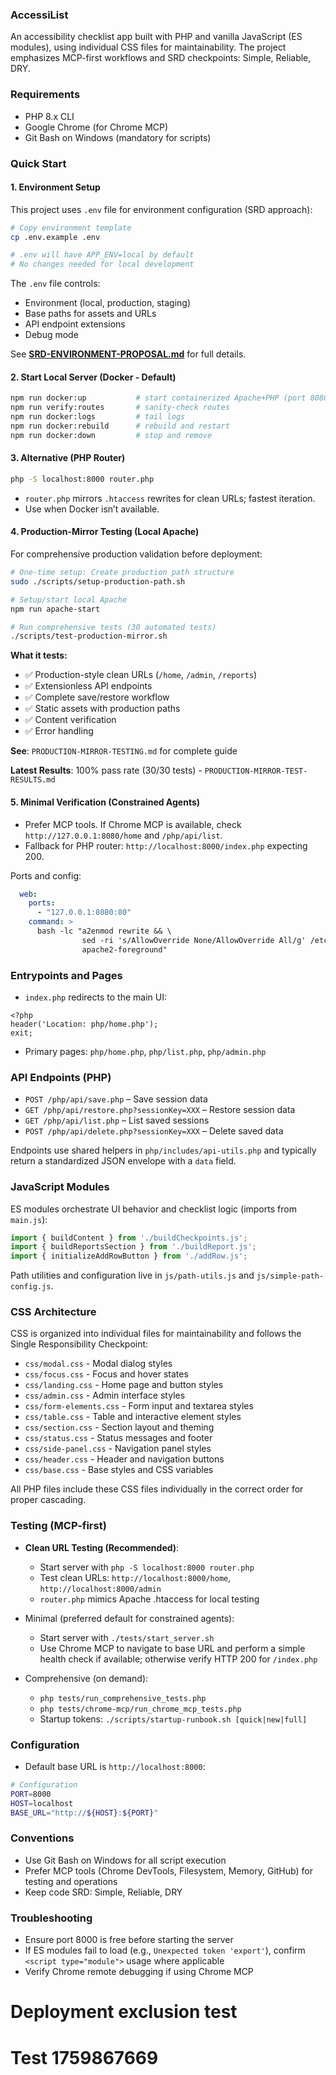 ### AccessiList

An accessibility checklist app built with PHP and vanilla JavaScript (ES modules), using individual CSS files for maintainability. The project emphasizes MCP-first workflows and SRD checkpoints: Simple, Reliable, DRY.

### Requirements

- PHP 8.x CLI
- Google Chrome (for Chrome MCP)
- Git Bash on Windows (mandatory for scripts)

### Quick Start

#### 1. Environment Setup

This project uses `.env` file for environment configuration (SRD approach):

```bash
# Copy environment template
cp .env.example .env

# .env will have APP_ENV=local by default
# No changes needed for local development
```

The `.env` file controls:
- Environment (local, production, staging)
- Base paths for assets and URLs
- API endpoint extensions
- Debug mode

See **[SRD-ENVIRONMENT-PROPOSAL.md](SRD-ENVIRONMENT-PROPOSAL.md)** for full details.

#### 2. Start Local Server (Docker - Default)

```bash
npm run docker:up           # start containerized Apache+PHP (port 8080)
npm run verify:routes       # sanity-check routes
npm run docker:logs         # tail logs
npm run docker:rebuild      # rebuild and restart
npm run docker:down         # stop and remove
```

#### 3. Alternative (PHP Router)

```bash
php -S localhost:8000 router.php
```

- `router.php` mirrors `.htaccess` rewrites for clean URLs; fastest iteration.
- Use when Docker isn’t available.

#### 4. Production-Mirror Testing (Local Apache)

For comprehensive production validation before deployment:

```bash
# One-time setup: Create production path structure
sudo ./scripts/setup-production-path.sh

# Setup/start local Apache
npm run apache-start

# Run comprehensive tests (30 automated tests)
./scripts/test-production-mirror.sh
```

**What it tests:**
- ✅ Production-style clean URLs (`/home`, `/admin`, `/reports`)
- ✅ Extensionless API endpoints
- ✅ Complete save/restore workflow
- ✅ Static assets with production paths
- ✅ Content verification
- ✅ Error handling

**See**: `PRODUCTION-MIRROR-TESTING.md` for complete guide

**Latest Results**: 100% pass rate (30/30 tests) - `PRODUCTION-MIRROR-TEST-RESULTS.md`

#### 5. Minimal Verification (Constrained Agents)

- Prefer MCP tools. If Chrome MCP is available, check `http://127.0.0.1:8080/home` and `/php/api/list`.
- Fallback for PHP router: `http://localhost:8000/index.php` expecting 200.

Ports and config:

```7:16:docker-compose.yml
  web:
    ports:
      - "127.0.0.1:8080:80"
    command: >
      bash -lc "a2enmod rewrite && \
                sed -ri 's/AllowOverride None/AllowOverride All/g' /etc/apache2/apache2.conf && \
                apache2-foreground"
```

### Entrypoints and Pages

- `index.php` redirects to the main UI:

```1:3:index.php
<?php
header('Location: php/home.php');
exit;
```

- Primary pages: `php/home.php`, `php/list.php`, `php/admin.php`

### API Endpoints (PHP)

- `POST /php/api/save.php` – Save session data
- `GET /php/api/restore.php?sessionKey=XXX` – Restore session data
- `GET /php/api/list.php` – List saved sessions
- `POST /php/api/delete.php?sessionKey=XXX` – Delete saved data

Endpoints use shared helpers in `php/includes/api-utils.php` and typically return a standardized JSON envelope with a `data` field.

### JavaScript Modules

ES modules orchestrate UI behavior and checklist logic (imports from `main.js`):

```11:14:js/main.js
import { buildContent } from './buildCheckpoints.js';
import { buildReportsSection } from './buildReport.js';
import { initializeAddRowButton } from './addRow.js';
```

Path utilities and configuration live in `js/path-utils.js` and `js/simple-path-config.js`.

### CSS Architecture

CSS is organized into individual files for maintainability and follows the Single Responsibility Checkpoint:

- `css/modal.css` - Modal dialog styles
- `css/focus.css` - Focus and hover states
- `css/landing.css` - Home page and button styles
- `css/admin.css` - Admin interface styles
- `css/form-elements.css` - Form input and textarea styles
- `css/table.css` - Table and interactive element styles
- `css/section.css` - Section layout and theming
- `css/status.css` - Status messages and footer
- `css/side-panel.css` - Navigation panel styles
- `css/header.css` - Header and navigation buttons
- `css/base.css` - Base styles and CSS variables

All PHP files include these CSS files individually in the correct order for proper cascading.

### Testing (MCP-first)

- **Clean URL Testing (Recommended)**:
  - Start server with `php -S localhost:8000 router.php`
  - Test clean URLs: `http://localhost:8000/home`, `http://localhost:8000/admin`
  - `router.php` mimics Apache .htaccess for local testing

- Minimal (preferred default for constrained agents):
  - Start server with `./tests/start_server.sh`
  - Use Chrome MCP to navigate to base URL and perform a simple health check if available; otherwise verify HTTP 200 for `/index.php`

- Comprehensive (on demand):
  - `php tests/run_comprehensive_tests.php`
  - `php tests/chrome-mcp/run_chrome_mcp_tests.php`
  - Startup tokens: `./scripts/startup-runbook.sh [quick|new|full]`

### Configuration

- Default base URL is `http://localhost:8000`:

```7:11:tests/start_server.sh
# Configuration
PORT=8000
HOST=localhost
BASE_URL="http://${HOST}:${PORT}"
```

### Conventions

- Use Git Bash on Windows for all script execution
- Prefer MCP tools (Chrome DevTools, Filesystem, Memory, GitHub) for testing and operations
- Keep code SRD: Simple, Reliable, DRY

### Troubleshooting

- Ensure port 8000 is free before starting the server
- If ES modules fail to load (e.g., `Unexpected token 'export'`), confirm `<script type="module">` usage where applicable
- Verify Chrome remote debugging if using Chrome MCP
# Deployment exclusion test
# Test 1759867669
